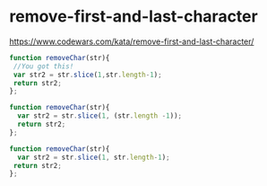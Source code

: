 # remove-first-and-last-character
https://www.codewars.com/kata/remove-first-and-last-character/


```javascript
function removeChar(str){
 //You got this!
 var str2 = str.slice(1,str.length-1);
 return str2;
};
```

```javascript
function removeChar(str){
  var str2 = str.slice(1, (str.length -1));
  return str2;
};
```

```javascript
function removeChar(str){
  var str2 = str.slice(1, str.length-1);
 return str2;
};




```
